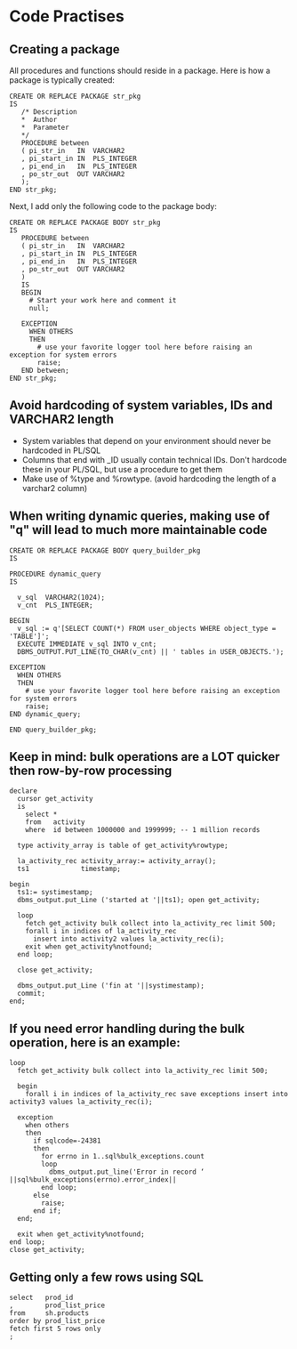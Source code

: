 # Code Practises

## Creating a package
All procedures and functions should reside in a package. Here is how a package is typically created: 
```
CREATE OR REPLACE PACKAGE str_pkg
IS
   /* Description 
   *  Author
   *  Parameter
   */
   PROCEDURE between
   ( pi_str_in   IN  VARCHAR2
   , pi_start_in IN  PLS_INTEGER
   , pi_end_in   IN  PLS_INTEGER
   , po_str_out  OUT VARCHAR2
   );
END str_pkg;
```
Next, I add only the following code to the package body:
```
CREATE OR REPLACE PACKAGE BODY str_pkg
IS
   PROCEDURE between
   ( pi_str_in   IN  VARCHAR2
   , pi_start_in IN  PLS_INTEGER
   , pi_end_in   IN  PLS_INTEGER
   , po_str_out  OUT VARCHAR2
   )
   IS
   BEGIN
     # Start your work here and comment it
     null;
   
   EXCEPTION
     WHEN OTHERS
     THEN
       # use your favorite logger tool here before raising an exception for system errors
       raise;
   END between;
END str_pkg;
```

## Avoid hardcoding of system variables, IDs and VARCHAR2 length
- System variables that depend on your environment should never be hardcoded in PL/SQL
- Columns that end with _ID usually contain technical IDs. Don't hardcode these in your PL/SQL, but use a procedure to get them
- Make use of %type and %rowtype. (avoid hardcoding the length of a varchar2 column)

## When writing dynamic queries, making use of "q" will lead to much more maintainable code
```
CREATE OR REPLACE PACKAGE BODY query_builder_pkg
IS

PROCEDURE dynamic_query
IS

  v_sql  VARCHAR2(1024);
  v_cnt  PLS_INTEGER;

BEGIN
  v_sql := q'[SELECT COUNT(*) FROM user_objects WHERE object_type = 'TABLE']';
  EXECUTE IMMEDIATE v_sql INTO v_cnt;
  DBMS_OUTPUT.PUT_LINE(TO_CHAR(v_cnt) || ' tables in USER_OBJECTS.');

EXCEPTION
  WHEN OTHERS
  THEN
    # use your favorite logger tool here before raising an exception for system errors
    raise;
END dynamic_query;

END query_builder_pkg;
```

## Keep in mind: bulk operations are a LOT quicker then row-by-row processing
```
declare
  cursor get_activity
  is
    select *
    from   activity
    where  id between 1000000 and 1999999; -- 1 million records

  type activity_array is table of get_activity%rowtype;

  la_activity_rec activity_array:= activity_array();
  ts1             timestamp;

begin
  ts1:= systimestamp;
  dbms_output.put_Line ('started at '||ts1); open get_activity;
 
  loop
    fetch get_activity bulk collect into la_activity_rec limit 500;
    forall i in indices of la_activity_rec
      insert into activity2 values la_activity_rec(i);
    exit when get_activity%notfound;
  end loop;

  close get_activity;

  dbms_output.put_Line ('fin at '||systimestamp);
  commit;
end;
```

## If you need error handling during the bulk operation, here is an example:
```
loop
  fetch get_activity bulk collect into la_activity_rec limit 500;

  begin
    forall i in indices of la_activity_rec save exceptions insert into activity3 values la_activity_rec(i);

  exception
    when others
    then
      if sqlcode=-24381
      then
        for errno in 1..sql%bulk_exceptions.count
        loop
          dbms_output.put_line('Error in record ‘ ||sql%bulk_exceptions(errno).error_index||
        end loop;
      else
        raise;
      end if;
  end;

  exit when get_activity%notfound;
end loop;
close get_activity;
```

## Getting only a few rows using SQL
```
select   prod_id
,        prod_list_price
from     sh.products
order by prod_list_price
fetch first 5 rows only
;
```
